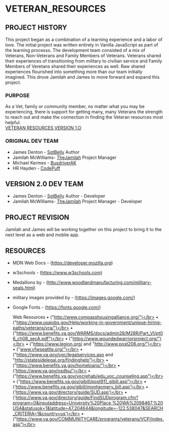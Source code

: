 # VETERAN_RESOURCES

## PROJECT HISTORY
This project began as a combination of a learning experience and a labor of love. The initial project was written entirely in Vanilla JavaScript as part of the learning processs. The development team consisted of a mix of Veterans, Non-Veterans and Family Members of Veterans. Veterans shared their experiences of transitioning from military to civilian service and Family Members of Veretans shared their experiences as well. Raw shared experiences flourished into something more than our team initially imagined. This drove Jamilah and James to move forward and expand this project.
 
### PURPOSE
As a Vet, family or community member, no matter what you may be experiencing, there is support for getting many, many Veterans the strength to reach out and make the connection in finding the Veteran resources most helpful.  
[VETERAN RESOURCES VERSION 1.O](https://thejamilah.github.io/VETERANS/)

### ORIGINAL DEV TEAM
* James Denton - [SgtBelly](https://github.com/SgtBelly) Author
* Jamilah McWilliams- [TheJamilah](https://github.com/TheJamilah) Project Manager
* Michael Kermes - [BusdriverAK](https://github.com/BusdriverAK)
* HR Hayden - [CodePuff](https://github.com/CodePuff)

## VERSION 2.0 DEV TEAM 
* James Denton - [SgtBelly](https://github.com/SgtBelly) Author - Developer
* Jamilah McWilliams- [TheJamilah](https://github.com/TheJamilah) Project Manager - Developer

## PROJECT REVISION
Jamilah and James will be working together on this project to bring it to the next level as a web and moblie app. 

## RESOURCES
* MDN Web Docs - (https://developer.mozilla.org)</br>
* w3schools - (https://www.w3schools.com)</br>
* Medallions by - (http://www.woodlandmanufacturing.com/military-seals.html)</br>
* military images provided by - (https://images.google.com/)</br>
* Google Fonts - (https://fonts.google.com/)</br>
	
	Web Resources
	• ("http://www.compasshousingalliance.org/")</br>
	• ("https://www.usajobs.gov/Help/working-in-government/unique-hiring-paths/veterans/vra/")</br>
	• ("https://www.benefits.va.gov/WARMS/docs/admin28/M28R/Part_VI/pt06_ch08_secA.pdf")</br>
	• ("https://www.woundedwarriorproject.org/")</br>
	• ("https://www.legion.org/ and "http://www.post206.org/")</br>
	• ("www.vfwseattle.org/")</br>
	• ("https://www.va.gov/ogc/legalservices.asp and "http://statesidelegal.org/findinghelp")</br>
	• ("https://www.benefits.va.gov/homeloans/")</br>
	• ('https://www.va.gov/osdbu/')</br>
	• ("https://www.benefits.va.gov/vocrehab/edu_voc_counseling.asp")</br>
	• ("https://www.benefits.va.gov/gibill/post911_gibill.asp")</br>
	• ('https://www.benefits.va.gov/gibill/montgomery_bill.asp')</br>
	• ('https://www.va.gov/directory/guide/SUD.asp')</br>
	• ('https://www.va.gov/directory/guide/FindSUDprogram.cfm?program=0&inputaddress=University%20Place,%20WA%2098467,%20USA&statusok=1&latitude=47.204644&longitude=-122.538047&SEARCH_CRITERIA=1&country=us')</br>
	• ("https://www.va.gov/COMMUNITYCARE/programs/veterans/VCP/index.asp")</br>
